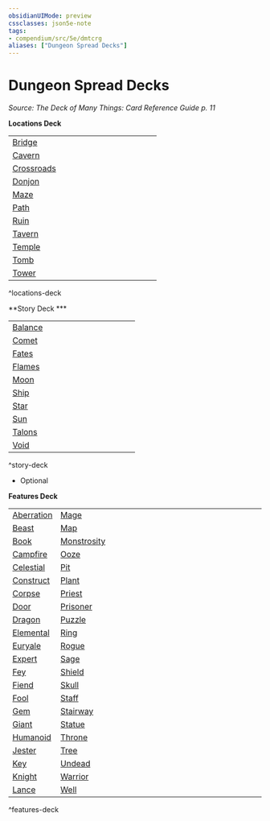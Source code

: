 ```yaml
---
obsidianUIMode: preview
cssclasses: json5e-note
tags:
- compendium/src/5e/dmtcrg
aliases: ["Dungeon Spread Decks"]
---
```

# Dungeon Spread Decks
*Source: The Deck of Many Things: Card Reference Guide p. 11* 

**Locations Deck**

| |  |   |   |   |   |   |   |   |   |   |   | |
|-|--|---|---|---|---|---|---|---|---|---|---|-|
| [Bridge](Mechanics/decks/deck-of-many-more-things-dmtcrg.md#Bridge) |
| [Cavern](Mechanics/decks/deck-of-many-more-things-dmtcrg.md#Cavern) |
| [Crossroads](Mechanics/decks/deck-of-many-more-things-dmtcrg.md#Crossroads) |
| [Donjon](Mechanics/decks/deck-of-many-more-things-dmtcrg.md#Donjon) |
| [Maze](Mechanics/decks/deck-of-many-more-things-dmtcrg.md#Maze) |
| [Path](Mechanics/decks/deck-of-many-more-things-dmtcrg.md#Path) |
| [Ruin](Mechanics/decks/deck-of-many-more-things-dmtcrg.md#Ruin) |
| [Tavern](Mechanics/decks/deck-of-many-more-things-dmtcrg.md#Tavern) |
| [Temple](Mechanics/decks/deck-of-many-more-things-dmtcrg.md#Temple) |
| [Tomb](Mechanics/decks/deck-of-many-more-things-dmtcrg.md#Tomb) |
| [Tower](Mechanics/decks/deck-of-many-more-things-dmtcrg.md#Tower) |
^locations-deck

**Story Deck ***

| |  |   |   |   |   |   |   |   |   |   | |
|-|--|---|---|---|---|---|---|---|---|---|-|
| [Balance](Mechanics/decks/deck-of-many-more-things-dmtcrg.md#Balance) |
| [Comet](Mechanics/decks/deck-of-many-more-things-dmtcrg.md#Comet) |
| [Fates](Mechanics/decks/deck-of-many-more-things-dmtcrg.md#Fates) |
| [Flames](Mechanics/decks/deck-of-many-more-things-dmtcrg.md#Flames) |
| [Moon](Mechanics/decks/deck-of-many-more-things-dmtcrg.md#Moon) |
| [Ship](Mechanics/decks/deck-of-many-more-things-dmtcrg.md#Ship) |
| [Star](Mechanics/decks/deck-of-many-more-things-dmtcrg.md#Star) |
| [Sun](Mechanics/decks/deck-of-many-more-things-dmtcrg.md#Sun) |
| [Talons](Mechanics/decks/deck-of-many-more-things-dmtcrg.md#Talons) |
| [Void](Mechanics/decks/deck-of-many-more-things-dmtcrg.md#Void) |
^story-deck

* Optional

**Features Deck**

| |  |   |   |   |   |   |   |   |   |   |   |   |   |   |   |   |   |   |   |   |   |   | |
|-|--|---|---|---|---|---|---|---|---|---|---|---|---|---|---|---|---|---|---|---|---|---|-|
| [Aberration](Mechanics/decks/deck-of-many-more-things-dmtcrg.md#Aberration) | [Mage](Mechanics/decks/deck-of-many-more-things-dmtcrg.md#Mage) |
| [Beast](Mechanics/decks/deck-of-many-more-things-dmtcrg.md#Beast) | [Map](Mechanics/decks/deck-of-many-more-things-dmtcrg.md#Map) |
| [Book](Mechanics/decks/deck-of-many-more-things-dmtcrg.md#Book) | [Monstrosity](Mechanics/decks/deck-of-many-more-things-dmtcrg.md#Monstrosity) |
| [Campfire](Mechanics/decks/deck-of-many-more-things-dmtcrg.md#Campfire) | [Ooze](Mechanics/decks/deck-of-many-more-things-dmtcrg.md#Ooze) |
| [Celestial](Mechanics/decks/deck-of-many-more-things-dmtcrg.md#Celestial) | [Pit](Mechanics/decks/deck-of-many-more-things-dmtcrg.md#Pit) |
| [Construct](Mechanics/decks/deck-of-many-more-things-dmtcrg.md#Construct) | [Plant](Mechanics/decks/deck-of-many-more-things-dmtcrg.md#Plant) |
| [Corpse](Mechanics/decks/deck-of-many-more-things-dmtcrg.md#Corpse) | [Priest](Mechanics/decks/deck-of-many-more-things-dmtcrg.md#Priest) |
| [Door](Mechanics/decks/deck-of-many-more-things-dmtcrg.md#Door) | [Prisoner](Mechanics/decks/deck-of-many-more-things-dmtcrg.md#Prisoner) |
| [Dragon](Mechanics/decks/deck-of-many-more-things-dmtcrg.md#Dragon) | [Puzzle](Mechanics/decks/deck-of-many-more-things-dmtcrg.md#Puzzle) |
| [Elemental](Mechanics/decks/deck-of-many-more-things-dmtcrg.md#Elemental) | [Ring](Mechanics/decks/deck-of-many-more-things-dmtcrg.md#Ring) |
| [Euryale](Mechanics/decks/deck-of-many-more-things-dmtcrg.md#Euryale) | [Rogue](Mechanics/decks/deck-of-many-more-things-dmtcrg.md#Rogue) |
| [Expert](Mechanics/decks/deck-of-many-more-things-dmtcrg.md#Expert) | [Sage](Mechanics/decks/deck-of-many-more-things-dmtcrg.md#Sage) |
| [Fey](Mechanics/decks/deck-of-many-more-things-dmtcrg.md#Fey) | [Shield](Mechanics/decks/deck-of-many-more-things-dmtcrg.md#Shield) |
| [Fiend](Mechanics/decks/deck-of-many-more-things-dmtcrg.md#Fiend) | [Skull](Mechanics/decks/deck-of-many-more-things-dmtcrg.md#Skull) |
| [Fool](Mechanics/decks/deck-of-many-more-things-dmtcrg.md#Fool) | [Staff](Mechanics/decks/deck-of-many-more-things-dmtcrg.md#Staff) |
| [Gem](Mechanics/decks/deck-of-many-more-things-dmtcrg.md#Gem) | [Stairway](Mechanics/decks/deck-of-many-more-things-dmtcrg.md#Stairway) |
| [Giant](Mechanics/decks/deck-of-many-more-things-dmtcrg.md#Giant) | [Statue](Mechanics/decks/deck-of-many-more-things-dmtcrg.md#Statue) |
| [Humanoid](Mechanics/decks/deck-of-many-more-things-dmtcrg.md#Humanoid) | [Throne](Mechanics/decks/deck-of-many-more-things-dmtcrg.md#Throne) |
| [Jester](Mechanics/decks/deck-of-many-more-things-dmtcrg.md#Jester) | [Tree](Mechanics/decks/deck-of-many-more-things-dmtcrg.md#Tree) |
| [Key](Mechanics/decks/deck-of-many-more-things-dmtcrg.md#Key) | [Undead](Mechanics/decks/deck-of-many-more-things-dmtcrg.md#Undead) |
| [Knight](Mechanics/decks/deck-of-many-more-things-dmtcrg.md#Knight) | [Warrior](Mechanics/decks/deck-of-many-more-things-dmtcrg.md#Warrior) |
| [Lance](Mechanics/decks/deck-of-many-more-things-dmtcrg.md#Lance) | [Well](Mechanics/decks/deck-of-many-more-things-dmtcrg.md#Well) |
^features-deck